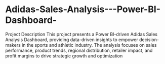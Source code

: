 # Adidas-Sales-Analysis---Power-BI-Dashboard-
Project Description This project presents a Power BI-driven Adidas Sales Analysis Dashboard, providing data-driven insights to empower decision-makers in the sports and athletic industry. The analysis focuses on sales performance, product trends, regional distribution, retailer impact, and profit margins to drive strategic growth and optimization
